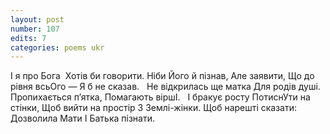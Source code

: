 ```yaml
---
layout: post
number: 107
edits: 7
categories: poems ukr
---
```


І я про Бога
 Хотів би говорити. 
Ніби Його й пізнав,
Але заявити, 
Що до рівня всьOго —
Я б не сказав.
 
Не відкрилась ще матка
Для родів душі.
Пропихається п’ятка,
Помагають віршІ.
 
І бракує росту
ПотиснУти на стінки,
Щоб вийти на простір
З Землі-жінки.
Щоб нарешті сказати:
Дозволила Мати
І Батька пізнати.
